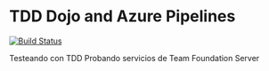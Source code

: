 # TDD Dojo and Azure Pipelines
[![Build Status](https://maatsk.visualstudio.com/Proyecto%20Prueba/_apis/build/status/matiasbeltramone.testing-dojo?branchName=master)](https://maatsk.visualstudio.com/Proyecto%20Prueba/_build/latest?definitionId=1&branchName=master)

Testeando con TDD
Probando servicios de Team Foundation Server
